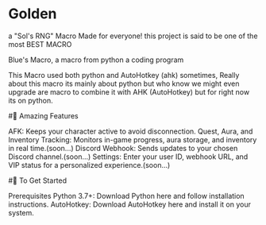 # Golden
a "Sol's RNG" Macro Made for everyone! this project is said to be one of the most BEST MACRO 

Blue's Macro, a macro from python a coding program 

This Macro used both python and AutoHotkey (ahk) sometimes, Really about this macro its mainly about python but who know we might even
upgrade are macro to combine it with AHK (AutoHotkey) but for right now its on python.

#📜 Amazing Features

AFK: Keeps your character active to avoid disconnection.
Quest, Aura, and Inventory Tracking: Monitors in-game progress, aura storage, and inventory in real time.(soon...)
Discord Webhook: Sends updates to your chosen Discord channel.(soon...)
Settings: Enter your user ID, webhook URL, and VIP status for a personalized experience.(soon...)

#🚀 To Get Started

Prerequisites
Python 3.7+: Download Python here and follow installation instructions.
AutoHotkey: Download AutoHotkey here and install it on your system.
